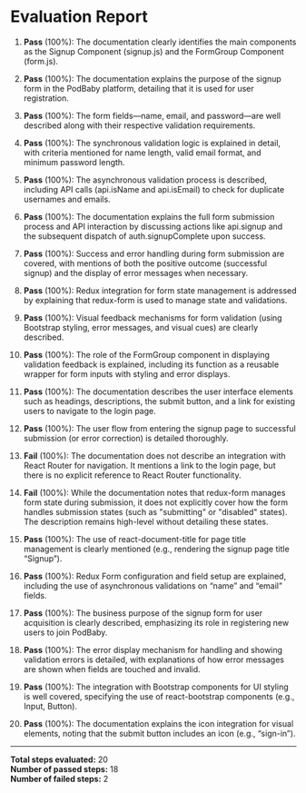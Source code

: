 # Evaluation Report

1. **Pass** (100%): The documentation clearly identifies the main components as the Signup Component (signup.js) and the FormGroup Component (form.js).

2. **Pass** (100%): The documentation explains the purpose of the signup form in the PodBaby platform, detailing that it is used for user registration.

3. **Pass** (100%): The form fields—name, email, and password—are well described along with their respective validation requirements.

4. **Pass** (100%): The synchronous validation logic is explained in detail, with criteria mentioned for name length, valid email format, and minimum password length.

5. **Pass** (100%): The asynchronous validation process is described, including API calls (api.isName and api.isEmail) to check for duplicate usernames and emails.

6. **Pass** (100%): The documentation explains the full form submission process and API interaction by discussing actions like api.signup and the subsequent dispatch of auth.signupComplete upon success.

7. **Pass** (100%): Success and error handling during form submission are covered, with mentions of both the positive outcome (successful signup) and the display of error messages when necessary.

8. **Pass** (100%): Redux integration for form state management is addressed by explaining that redux-form is used to manage state and validations.

9. **Pass** (100%): Visual feedback mechanisms for form validation (using Bootstrap styling, error messages, and visual cues) are clearly described.

10. **Pass** (100%): The role of the FormGroup component in displaying validation feedback is explained, including its function as a reusable wrapper for form inputs with styling and error displays.

11. **Pass** (100%): The documentation describes the user interface elements such as headings, descriptions, the submit button, and a link for existing users to navigate to the login page.

12. **Pass** (100%): The user flow from entering the signup page to successful submission (or error correction) is detailed thoroughly.

13. **Fail** (100%): The documentation does not describe an integration with React Router for navigation. It mentions a link to the login page, but there is no explicit reference to React Router functionality.

14. **Fail** (100%): While the documentation notes that redux-form manages form state during submission, it does not explicitly cover how the form handles submission states (such as "submitting" or "disabled" states). The description remains high-level without detailing these states.

15. **Pass** (100%): The use of react-document-title for page title management is clearly mentioned (e.g., rendering the signup page title “Signup”).

16. **Pass** (100%): Redux Form configuration and field setup are explained, including the use of asynchronous validations on “name” and “email” fields.

17. **Pass** (100%): The business purpose of the signup form for user acquisition is clearly described, emphasizing its role in registering new users to join PodBaby.

18. **Pass** (100%): The error display mechanism for handling and showing validation errors is detailed, with explanations of how error messages are shown when fields are touched and invalid.

19. **Pass** (100%): The integration with Bootstrap components for UI styling is well covered, specifying the use of react-bootstrap components (e.g., Input, Button).

20. **Pass** (100%): The documentation explains the icon integration for visual elements, noting that the submit button includes an icon (e.g., “sign-in”).

---

**Total steps evaluated:** 20  
**Number of passed steps:** 18  
**Number of failed steps:** 2